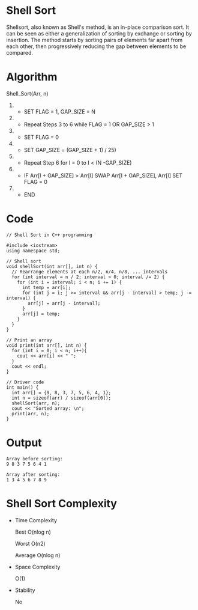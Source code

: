 # Shell Sort

Shellsort, also known as Shell's method, is an in-place comparison sort. It can be seen as either a generalization of sorting by exchange or sorting by insertion. The method starts by sorting pairs of elements far apart from each other, then progressively reducing the gap between elements to be compared.

# Algorithm

Shell_Sort(Arr, n)

1. - SET FLAG = 1, GAP_SIZE = N
2. - Repeat Steps 3 to 6 while FLAG = 1 OR GAP_SIZE > 1
3. - SET FLAG = 0
4. - SET GAP_SIZE = (GAP_SIZE + 1) / 25)
5. - Repeat Step 6 for I = 0 to I < (N -GAP_SIZE)
6. - IF Arr[I + GAP_SIZE] > Arr[I]
     SWAP Arr[I + GAP_SIZE], Arr[I]
     SET FLAG = 0
7. - END

# Code

```
// Shell Sort in C++ programming

#include <iostream>
using namespace std;

// Shell sort
void shellSort(int arr[], int n) {
  // Rearrange elements at each n/2, n/4, n/8, ... intervals
  for (int interval = n / 2; interval > 0; interval /= 2) {
    for (int i = interval; i < n; i += 1) {
      int temp = arr[i];
      for (int j = i; j >= interval && arr[j - interval] > temp; j -= interval) {
        arr[j] = arr[j - interval];
      }
      arr[j] = temp;
    }
  }
}

// Print an array
void print(int arr[], int n) {
  for (int i = 0; i < n; i++){
    cout << arr[i] << " ";
  }
  cout << endl;
}

// Driver code
int main() {
  int arr[] = {9, 8, 3, 7, 5, 6, 4, 1};
  int n = sizeof(arr) / sizeof(arr[0]);
  shellSort(arr, n);
  cout << "Sorted array: \n";
  print(arr, n);
}
```

# Output

```
Array before sorting:
9 8 3 7 5 6 4 1

Array after sorting:
1 3 4 5 6 7 8 9
```

# Shell Sort Complexity

- Time Complexity

  Best O(nlog n)

  Worst O(n2)

  Average O(nlog n)

- Space Complexity

  O(1)

- Stability

  No
